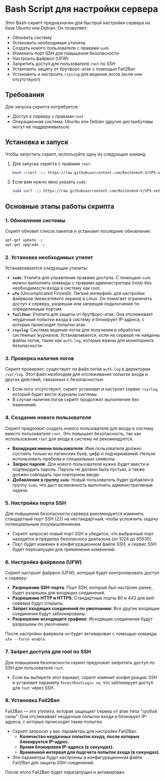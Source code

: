 # Bash Script для настройки сервера

Этот Bash-скрипт предназначен для быстрой настройки сервера на базе Ubuntu или Debian. Он позволяет:

- Обновить систему
- Установить необходимые утилиты
- Создать нового пользователя с правами `sudo`
- Изменить порт SSH для повышения безопасности
- Настроить файрвол (UFW)
- Запретить доступ для пользователя `root` по SSH
- Установить защиту от брутфорс-атак с помощью Fail2Ban
- Установить и настроить `rsyslog` для ведения логов (если они отсутствуют)

## Требования

Для запуска скрипта потребуется:

- Доступ к серверу с правами `root`
- Операционная система: Ubuntu или Debian (другие дистрибутивы могут не поддерживаться)

## Установка и запуск

Чтобы запустить скрипт, используйте одну из следующих команд:

1. Для запуска скрипта с правами `root`:

    ```bash
    bash <(curl -Ls https://raw.githubusercontent.com/KostenkoV-V/VPS-setup/main/setup_server.sh)
    ```

2. Если вам нужно явно указать `sudo`:

    ```bash
    sudo curl -Ls https://raw.githubusercontent.com/KostenkoV-V/VPS-setup/main/setup_server.sh -o /tmp/setup_server.sh && sudo bash /tmp/setup_server.sh
    ```

## Основные этапы работы скрипта

### 1. Обновление системы

Скрипт обновит список пакетов и установит последние обновления:

```bash
apt-get update -y
apt-get upgrade -y
```

### 2. Установка необходимых утилит

Устанавливаются следующие утилиты:

- **`sudo`**: Утилита для управления правами доступа. С помощью `sudo` можно выполнять команды с правами администратора (root) без необходимости входа в систему как root.
- **`ufw`** (Uncomplicated Firewall): Легкий интерфейс для настройки файрвола (межсетевого экрана) в Linux. Он помогает ограничить доступ к серверу, разрешая или запрещая подключение по определенным портам.
- **`fail2ban`**: Утилита для защиты от брутфорс-атак. Она отслеживает неудачные попытки входа в систему и блокирует IP-адреса, с которых происходят попытки атак.
- **`rsyslog`**: Система ведения логов для получения и обработки системных журналов. Устанавливается, если на сервере не найдены файлы логов, такие как `auth.log`, которые важны для мониторинга безопасности.

### 3. Проверка наличия логов

Скрипт проверяет, существует ли файл логов `auth.log` в директории `/var/log`. Этот файл необходим для отслеживания попыток входа и других действий, связанных с безопасностью.

- Если логи отсутствуют, скрипт установит и настроит сервис `rsyslog`, который будет вести журналы системы.
- В случае наличия логов скрипт продолжит выполнение без изменений.

### 4. Создание нового пользователя

Скрипт предложит создать нового пользователя для входа в систему вместо пользователя `root`. Это повышает безопасность, так как использование `root` для входа в систему не рекомендуется.

- **Валидация имени пользователя**: Имя пользователя должно состоять только из латинских букв, цифр и подчеркиваний. Нельзя использовать пробелы и специальные символы.
- **Запрос пароля**: Для нового пользователя нужно будет ввести и подтвердить пароль. Пароль не должен быть пустым, а также должен совпадать при повторном вводе.
- **Добавление в группу `sudo`**: Новый пользователь будет добавлен в группу `sudo`, что даст возможность выполнять административные задачи.

### 5. Настройка порта SSH

Для повышения безопасности сервера рекомендуется изменить стандартный порт SSH (22) на нестандартный, чтобы усложнить задачу потенциальным злоумышленникам.

- Скрипт запросит новый порт SSH и убедится, что выбранный порт находится в пределах безопасного диапазона (от 1024 до 65535).
- Порт будет изменен в конфигурационном файле SSH, и сервис SSH будет перезапущен для применения изменений.

### 6. Настройка файрвола (UFW)

Скрипт настроит файрвол (UFW), который будет контролировать доступ к серверу:

- **Разрешение SSH-порта**: Порт SSH, который был настроен ранее, будет разрешен для входящих соединений.
- **Разрешение HTTP и HTTPS**: Стандартные порты 80 и 443 для веб-сервера будут открыты.
- **Запрет входящих соединений по умолчанию**: Все другие входящие соединения будут заблокированы.
- **Разрешение исходящего трафика**: Исходящие соединения будут разрешены по умолчанию.

После настройки фаервола он будет активирован с помощью команды `ufw --force enable`.

### 7. Запрет доступа для root по SSH

Для повышения безопасности скрипт предложит запретить доступ по SSH для пользователя `root`.

- Если вы выберете этот вариант, скрипт изменит конфигурацию SSH и установит параметр `PermitRootLogin no`, что заблокирует доступ для `root` через SSH.

### 8. Установка Fail2Ban

Fail2Ban — это утилита, которая защищает сервер от атак типа "грубой силы". Она отслеживает неудачные попытки входа и блокирует IP-адреса, с которых происходят такие попытки.

- Скрипт запросит у вас параметры для настройки Fail2Ban:
  - **Количество неудачных попыток входа, после которых блокируется IP-адрес.**
  - **Время блокировки IP-адреса (в секундах).**
  - **Временной интервал для подсчета попыток входа (в секундах).**
- Эти параметры будут настроены в конфигурационном файле Fail2Ban для защиты SSH-соединений.

После этого Fail2Ban будет перезапущен и активирован.



